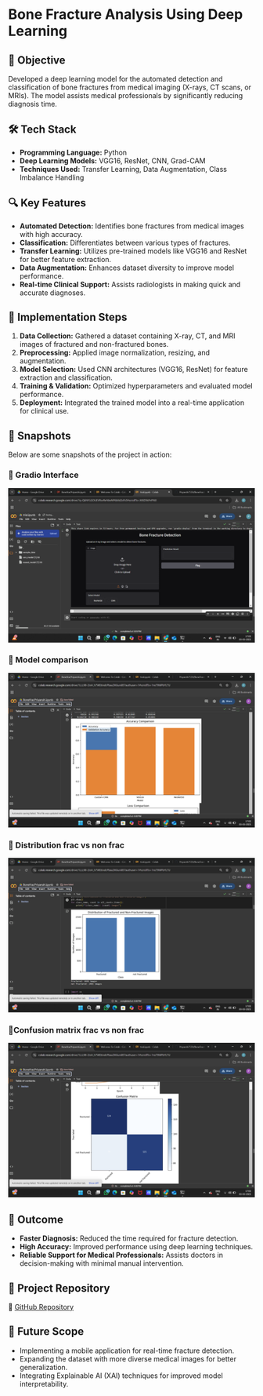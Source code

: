 # Bone Fracture Analysis Using Deep Learning

## 📌 Objective
Developed a deep learning model for the automated detection and classification of bone fractures from medical imaging (X-rays, CT scans, or MRIs). The model assists medical professionals by significantly reducing diagnosis time.

## 🛠 Tech Stack
- **Programming Language:** Python
- **Deep Learning Models:** VGG16, ResNet, CNN, Grad-CAM
- **Techniques Used:** Transfer Learning, Data Augmentation, Class Imbalance Handling

## 🔍 Key Features
- **Automated Detection:** Identifies bone fractures from medical images with high accuracy.
- **Classification:** Differentiates between various types of fractures.
- **Transfer Learning:** Utilizes pre-trained models like VGG16 and ResNet for better feature extraction.
- **Data Augmentation:** Enhances dataset diversity to improve model performance.
- **Real-time Clinical Support:** Assists radiologists in making quick and accurate diagnoses.

## 🚀 Implementation Steps
1. **Data Collection:** Gathered a dataset containing X-ray, CT, and MRI images of fractured and non-fractured bones.
2. **Preprocessing:** Applied image normalization, resizing, and augmentation.
3. **Model Selection:** Used CNN architectures (VGG16, ResNet) for feature extraction and classification.
4. **Training & Validation:** Optimized hyperparameters and evaluated model performance.
5. **Deployment:** Integrated the trained model into a real-time application for clinical use.

## 📂 Snapshots
Below are some snapshots of the project in action:

### 📸 Gradio Interface
![Gradio Interface](/screenshots/Gradio_Interface.png)

### 📸 Model comparison
![ Model_comparison](/Model_comparison.png)

### 📸 Distribution frac vs non frac
![Distribution_frac_vs_non_frac](/Distribution_frac_vs_non_frac.png)

### 📸Confusion matrix frac vs non frac
![Confusion_matrix_frac_vs_non_frac](/Confusion_matrix_frac_vs_non_frac.png)



## 🎯 Outcome
- **Faster Diagnosis:** Reduced the time required for fracture detection.
- **High Accuracy:** Improved performance using deep learning techniques.
- **Reliable Support for Medical Professionals:** Assists doctors in decision-making with minimal manual intervention.

## 📂 Project Repository
🔗 [GitHub Repository]([https://github.com/Priyanshi7559](https://github.com/Priyanshi7559/BoneFractureClassification))

## 📌 Future Scope
- Implementing a mobile application for real-time fracture detection.
- Expanding the dataset with more diverse medical images for better generalization.
- Integrating Explainable AI (XAI) techniques for improved model interpretability.

